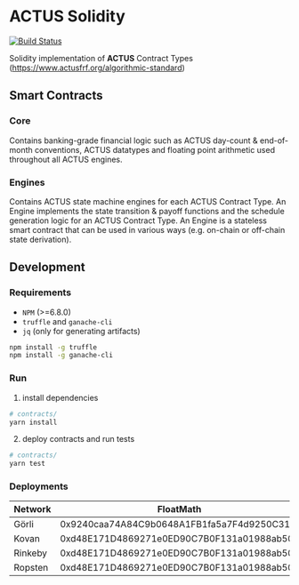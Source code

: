 # **ACTUS** Solidity

[![Build Status](https://travis-ci.org/atpar/actus-solidity.svg?branch=master)](https://travis-ci.org/atpar/actus-solidity)

Solidity implementation of **ACTUS** Contract Types (https://www.actusfrf.org/algorithmic-standard)

## Smart Contracts

### Core
Contains banking-grade financial logic such as ACTUS day-count & end-of-month conventions, ACTUS datatypes and floating point arithmetic used throughout all ACTUS engines. 

### Engines
Contains ACTUS state machine engines for each ACTUS Contract Type. An Engine implements the state transition & payoff functions and the schedule generation logic for an ACTUS Contract Type. An Engine is a stateless smart contract that can be used in various ways (e.g. on-chain or off-chain state derivation).

## Development

### Requirements
- `NPM` (>=6.8.0)
- `truffle` and `ganache-cli`
- `jq` (only for generating artifacts)
```sh
npm install -g truffle
npm install -g ganache-cli
```

### Run
1. install dependencies
```sh
# contracts/
yarn install
```

2. deploy contracts and run tests
```sh
# contracts/
yarn test
```

### Deployments
| Network  | FloatMath                                  | PAMEngine                                  |
|----------|--------------------------------------------|--------------------------------------------|
| Görli    | 0x9240caa74A84C9b0648A1FB1fa5a7F4d9250C313 | 0x598e2Ea93b68F8a0B5fDb259E81ee59f10f7ac4A |
| Kovan    | 0xd48E171D4869271e0ED90C7B0F131a01988ab50e | 0xF3cff5a88aFf021976bb1Fa421Ed2f5d4C299E32 |
| Rinkeby  | 0xd48E171D4869271e0ED90C7B0F131a01988ab50e | 0xF3cff5a88aFf021976bb1Fa421Ed2f5d4C299E32 | 
| Ropsten  | 0xd48E171D4869271e0ED90C7B0F131a01988ab50e | 0xF3cff5a88aFf021976bb1Fa421Ed2f5d4C299E32 |

